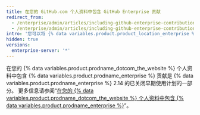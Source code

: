 ```yaml
---
title: 在您的 GitHub.com 个人资料中包含 GitHub Enterprise 贡献
redirect_from:
  - /enterprise/admin/articles/including-github-enterprise-contributions-in-your-github-com-profile
  - /enterprise/admin/articles/including-github-enterprise-contributions-in-your-githubcom-profile
intro: '您可以将 {% data variables.product.product_location_enterprise %} 连接到 {% data variables.product.prodname_dotcom_the_website %}，并使最终用户能够将贡献作为已关闭的早期使用计划的一部分从 {% data variables.product.product_location_enterprise %} 发送到他们的 {% data variables.product.prodname_dotcom_the_website %} 个人资料。'
hidden: true
versions:
  enterprise-server: '*'
---
```


在您的 {% data variables.product.prodname_dotcom_the_website %} 个人资料中包含 {% data variables.product.prodname_enterprise %} 贡献是 {% data variables.product.prodname_enterprise %} 2.14 的已关闭早期使用计划的一部分。 更多信息请参阅“[在您的 {% data variables.product.prodname_dotcom_the_website %} 个人资料中包含 {% data variables.product.prodname_enterprise %}](/enterprise/2.14/admin/hidden/including-github-enterprise-contributions-in-your-github-com-profile/)”。
